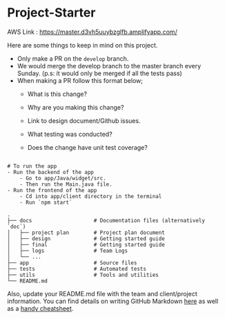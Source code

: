 # Project-Starter

AWS Link : https://master.d3vh5uuybzglfb.amplifyapp.com/ 

Here are some things to keep in mind on this project.

- Only make a PR on the `develop` branch.
- We would merge the develop branch to the master branch every Sunday. (p.s: it would only be merged if all the tests pass)
- When making a PR follow this format below;
  - What is this change?

  - Why are you making this change?

  - Link to design document/Github issues.

  - What testing was conducted?

  - Does the change have unit test coverage?

```

# To run the app
- Run the backend of the app
    - Go to app/Java/widget/src.
    - Then run the Main.java file.
- Run the frontend of the app
    - Cd into app/client directory in the terminal
    - Run `npm start`

.
├── docs                    # Documentation files (alternatively `doc`)
│   ├── project plan        # Project plan document
│   ├── design              # Getting started guide
│   ├── final               # Getting started guide
│   ├── logs                # Team Logs
│   └── ...
├── app                     # Source files
├── tests                   # Automated tests
├── utils                   # Tools and utilities
└── README.md
```

Also, update your README.md file with the team and client/project information. You can find details on writing GitHub Markdown [here](https://docs.github.com/en/get-started/writing-on-github/getting-started-with-writing-and-formatting-on-github/basic-writing-and-formatting-syntax) as well as a [handy cheatsheet](https://enterprise.github.com/downloads/en/markdown-cheatsheet.pdf).
